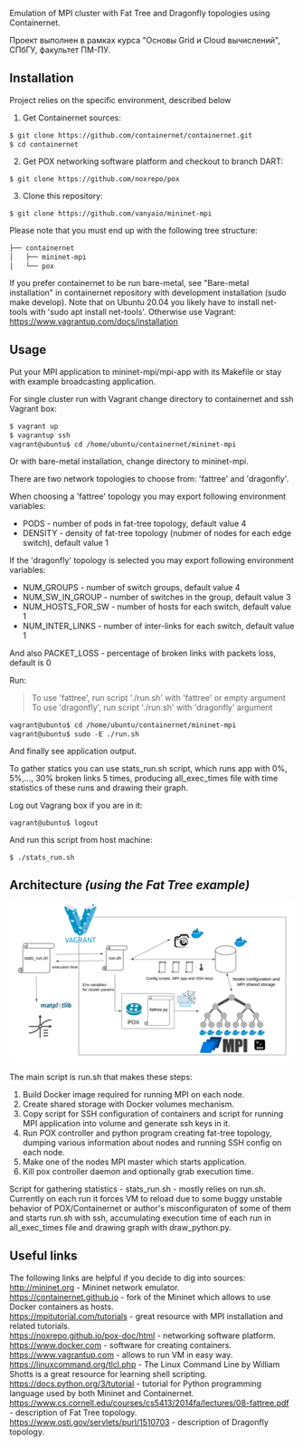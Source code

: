Emulation of MPI cluster with Fat Tree and Dragonfly topologies using Containernet.

Проект выполнен в рамках курса "Основы Grid и Cloud вычислений", СПбГУ,
факультет ПМ-ПУ.
## Installation
Project relies on the specific environment, described below

1. Get Containernet sources:

```
$ git clone https://github.com/containernet/containernet.git
$ cd containernet
```

2. Get POX networking software platform and checkout to branch DART:

```
$ git clone https://github.com/noxrepo/pox
```

3. Clone this repository:

```
$ git clone https://github.com/vanyaio/mininet-mpi
```

Please note that you must end up with the following tree structure:

```
├── containernet
│   ├── mininet-mpi
│   └── pox
```

If you prefer containernet to be run bare-metal, see "Bare-metal installation" in
containernet repository with development installation (sudo make develop). Note that on Ubuntu 20.04 you likely have to install net-tools with 'sudo apt install net-tools'.
Otherwise use Vagrant: https://www.vagrantup.com/docs/installation

## Usage

Put your MPI application to mininet-mpi/mpi-app with its Makefile or stay
with example broadcasting application.

For single cluster run with Vagrant change directory to containernet and ssh Vagrant box:

```
$ vagrant up
$ vagrantup ssh
vagrant@ubuntu$ cd /home/ubuntu/containernet/mininet-mpi
```

Or with bare-metal installation, change directory to mininet-mpi.

There are two network topologies to choose from: 'fattree' and 'dragonfly'.

When choosing a 'fattree' topology you may export following environment variables:
- PODS - number of pods in fat-tree topology, default value 4
- DENSITY - density of fat-tree topology (nubmer of nodes for each edge switch), default value 1

If the 'dragonfly' topology is selected you may export following environment variables:
- NUM_GROUPS - number of switch groups, default value 4
- NUM_SW_IN_GROUP - number of switches in the group, default value 3
- NUM_HOSTS_FOR_SW - number of hosts for each switch, default value 1
- NUM_INTER_LINKS - number of inter-links for each switch, default value 1

And also PACKET_LOSS - percentage of broken links with packets loss, default is 0

Run:
> To use 'fattree', run script './run.sh' with 'fattree' or empty argument\
> To use 'dragonfly', run script './run.sh' with 'dragonfly' argument

```
vagrant@ubuntu$ cd /home/ubuntu/containernet/mininet-mpi
vagrant@ubuntu$ sudo -E ./run.sh
```

And finally see application output.

To gather statics you can use stats_run.sh script, which runs app with
0%, 5%,..., 30% broken links 5 times, producing all_exec_times file
with time statistics of these runs and drawing their graph.

Log out Vagrang box if you are in it:

```
vagrant@ubuntu$ logout
```

And run this script from host machine:

```
$ ./stats_run.sh
```

## Architecture _(using the Fat Tree example)_

![alt text](arch.png?raw=true)

The main script is run.sh that makes these steps:
1. Build Docker image required for running MPI on each node.
2. Create shared storage with Docker volumes mechanism.
3. Copy script for SSH configuration of containers and script for
running MPI application into volume and generate ssh keys in it.
4. Run POX controller and python program creating fat-tree
topology, dumping various information about nodes and running SSH config 
on each node.
5. Make one of the nodes MPI master which starts application.
6. Kill pox controller daemon and optionally grab execution time.

Script for gathering statistics - stats_run.sh - mostly relies on run.sh.
Currently on each run it forces VM to reload due to some buggy unstable
behavior of POX/Containernet or author's misconfiguraton of some of them
and starts run.sh with ssh, accumulating execution time of each run in
all_exec_times file and drawing graph with draw_python.py.

## Useful links
The following links are helpful if you decide to dig into sources:\
http://mininet.org - Mininet network emulator.\
https://containernet.github.io - fork of the Mininet which allows to use Docker containers as hosts.\
https://mpitutorial.com/tutorials - great resource with MPI installation and related
tutorials.\
https://noxrepo.github.io/pox-doc/html - networking software platform.\
https://www.docker.com - software for creating containers.\
https://www.vagrantup.com - allows to run VM in easy way.\
https://linuxcommand.org/tlcl.php - The Linux Command Line by William Shotts is
a great resource for learning shell scripting.\
https://docs.python.org/3/tutorial - tutorial for Python programming language used
by both Mininet and Containernet.\
https://www.cs.cornell.edu/courses/cs5413/2014fa/lectures/08-fattree.pdf - description of Fat Tree topology.
https://www.osti.gov/servlets/purl/1510703 - description of Dragonfly topology.
